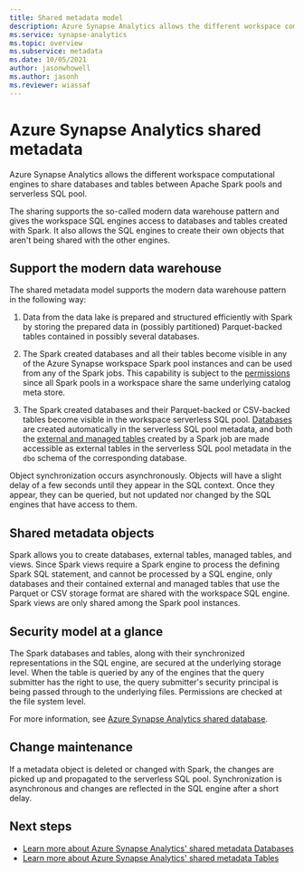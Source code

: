 ```yaml
---
title: Shared metadata model 
description: Azure Synapse Analytics allows the different workspace computational engines to share databases and tables between its serverless Apache Spark pools and serverless SQL pool. 
ms.service: synapse-analytics
ms.topic: overview
ms.subservice: metadata
ms.date: 10/05/2021
author: jasonwhowell
ms.author: jasonh
ms.reviewer: wiassaf
---
```


# Azure Synapse Analytics shared metadata

Azure Synapse Analytics allows the different workspace computational engines to share databases and tables between Apache Spark pools and serverless SQL pool.

The sharing supports the so-called modern data warehouse pattern and gives the workspace SQL engines access to databases and tables created with Spark. It also allows the SQL engines to create their own objects that aren't being shared with the other engines.

## Support the modern data warehouse

The shared metadata model supports the modern data warehouse pattern in the following way:

1. Data from the data lake is prepared and structured efficiently with Spark by storing the prepared data in (possibly partitioned) Parquet-backed tables contained in possibly several databases.

2. The Spark created databases and all their tables become visible in any of the Azure Synapse workspace Spark pool instances and can be used from any of the Spark jobs. This capability is subject to the [permissions](#security-model-at-a-glance) since all Spark pools in a workspace share the same underlying catalog meta store.

3. The Spark created databases and their Parquet-backed or CSV-backed tables become visible in the workspace serverless SQL pool. [Databases](database.md) are created automatically in the serverless SQL pool metadata, and both the [external and managed tables](table.md) created by a Spark job are made accessible as external tables in the serverless SQL pool metadata in the `dbo` schema of the corresponding database. 

<!--[INSERT PICTURE]-->

<!--__Figure 1 -__ Supporting the Modern Data Warehouse Pattern with shared metadata-->

Object synchronization occurs asynchronously. Objects will have a slight delay of a few seconds until they appear in the SQL context. Once they appear, they can be queried, but not updated nor changed by the SQL engines that have access to them.

## Shared metadata objects

Spark allows you to create databases, external tables, managed tables, and views. Since Spark views require a Spark engine to process the defining Spark SQL statement, and cannot be processed by a SQL engine, only databases and their contained external and managed tables that use the Parquet or CSV storage format are shared with the workspace SQL engine. Spark views are only shared among the Spark pool instances.

## Security model at a glance

The Spark databases and tables, along with their synchronized representations in the SQL engine, are secured at the underlying storage level. When the table is queried by any of the engines that the query submitter has the right to use, the query submitter's security principal is being passed through to the underlying files. Permissions are checked at the file system level.

For more information, see [Azure Synapse Analytics shared database](database.md).

## Change maintenance

If a metadata object is deleted or changed with Spark, the changes are picked up and propagated to the serverless SQL pool. Synchronization is asynchronous and changes are reflected in the SQL engine after a short delay.

## Next steps

- [Learn more about Azure Synapse Analytics' shared metadata Databases](database.md)
- [Learn more about Azure Synapse Analytics' shared metadata Tables](table.md)

